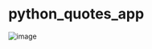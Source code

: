 # python_quotes_app
![image](https://github.com/aman-raza/python_quotes_app/assets/53443872/8465d065-e7dd-4116-8134-9f5130e7e6d8)
